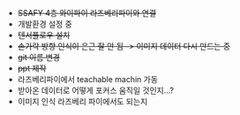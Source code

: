 - ~~SSAFY 4층 와이파이 라즈베리파이와 연결~~
- 개발환경 설정 중
- ~~텐서플로우 설치~~
- ~~손가락 방향 인식이 은근 잘 안 됨 -> 이미지 데이터 다시 만드는 중~~
- ~~git 이름 변경~~
- ~~ppt 제작~~
- 라즈베리파이에서 teachable machin 가동
- 받아온 데이터로 어떻게 포커스 움직일 것인지...?
- 이미지 인식 라즈베리 파이에서도 되는지